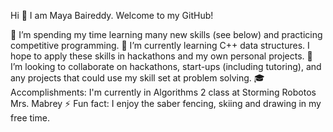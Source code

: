 Hi 👋 I am Maya Baireddy. Welcome to my GitHub!

🔭 I’m spending my time learning many new skills (see below) and practicing competitive programming. 
🌱 I’m currently learning C++ data structures. I hope to apply these skills in hackathons and my own personal projects.
👯 I’m looking to collaborate on hackathons, start-ups (including tutoring), and any projects that could use my skill set at problem solving.
🎓 Accomplishments: I'm currently in Algorithms 2 class at Storming Robotos Mrs. Mabrey
⚡ Fun fact: I enjoy the saber fencing, skiing and drawing in my free time.

<!---
mbaireddy/mbaireddy is a ✨ special ✨ repository because its `README.md` (this file) appears on your GitHub profile.
You can click the Preview link to take a look at your changes.
--->
